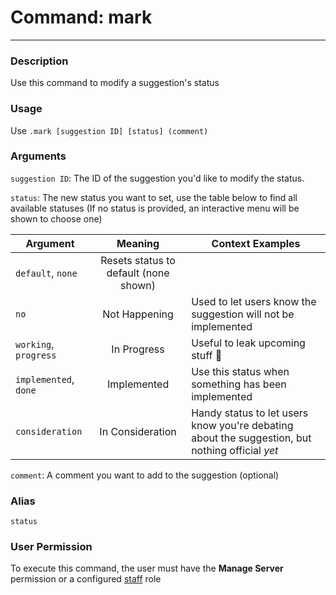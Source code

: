 # Command: mark
---
### Description
Use this command to modify a suggestion's status

### Usage
Use `.mark [suggestion ID] [status] (comment)`

### Arguments

`suggestion ID`: The ID of the suggestion you'd like to modify the status.

`status`: The new status you want to set, use the table below to find all available statuses (If no status is provided, an interactive menu will be shown to choose one)

| Argument              |                Meaning                |                 Context Examples                                                                         |
|-----------------------|:-------------------------------------:|-------------------------------------------------------------------|
| `default`, `none`     | Resets status to default (none shown) |                                                                                                          |
| `no`                  | Not Happening                         | Used to let users know the suggestion will not be implemented                                            |
| `working`, `progress` | In Progress                           | Useful to leak upcoming stuff 👀                                                                        |
| `implemented`, `done` | Implemented                           | Use this status when something has been implemented                                                      |
| `consideration`       | In Consideration                      | Handy status to let users know you're debating about the suggestion, but nothing official *yet*          |


`comment`: A comment you want to add to the suggestion (optional)


### Alias
`status`

### User Permission
To execute this command, the user must have the **Manage Server** permission or a configured [staff](/config/staffroles.md) role
